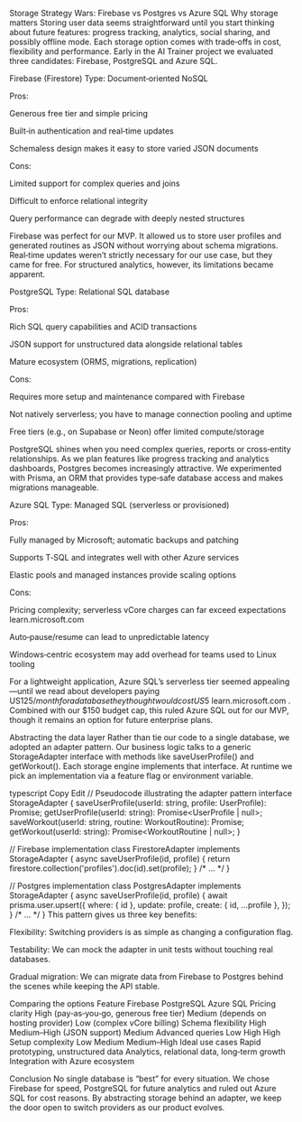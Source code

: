 Storage Strategy Wars: Firebase vs Postgres vs Azure SQL
Why storage matters
Storing user data seems straightforward until you start thinking about future features: progress tracking, analytics, social sharing, and possibly offline mode. Each storage option comes with trade‑offs in cost, flexibility and performance. Early in the AI Trainer project we evaluated three candidates: Firebase, PostgreSQL and Azure SQL.

Firebase (Firestore)
Type: Document‑oriented NoSQL

Pros:

Generous free tier and simple pricing

Built‑in authentication and real‑time updates

Schemaless design makes it easy to store varied JSON documents

Cons:

Limited support for complex queries and joins

Difficult to enforce relational integrity

Query performance can degrade with deeply nested structures

Firebase was perfect for our MVP. It allowed us to store user profiles and generated routines as JSON without worrying about schema migrations. Real‑time updates weren’t strictly necessary for our use case, but they came for free. For structured analytics, however, its limitations became apparent.

PostgreSQL
Type: Relational SQL database

Pros:

Rich SQL query capabilities and ACID transactions

JSON support for unstructured data alongside relational tables

Mature ecosystem (ORMS, migrations, replication)

Cons:

Requires more setup and maintenance compared with Firebase

Not natively serverless; you have to manage connection pooling and uptime

Free tiers (e.g., on Supabase or Neon) offer limited compute/storage

PostgreSQL shines when you need complex queries, reports or cross‑entity relationships. As we plan features like progress tracking and analytics dashboards, Postgres becomes increasingly attractive. We experimented with Prisma, an ORM that provides type‑safe database access and makes migrations manageable.

Azure SQL
Type: Managed SQL (serverless or provisioned)

Pros:

Fully managed by Microsoft; automatic backups and patching

Supports T‑SQL and integrates well with other Azure services

Elastic pools and managed instances provide scaling options

Cons:

Pricing complexity; serverless vCore charges can far exceed expectations
learn.microsoft.com

Auto‑pause/resume can lead to unpredictable latency

Windows‑centric ecosystem may add overhead for teams used to Linux tooling

For a lightweight application, Azure SQL’s serverless tier seemed appealing—until we read about developers paying US$125/month for a database they thought would cost US$5
learn.microsoft.com
. Combined with our $150 budget cap, this ruled Azure SQL out for our MVP, though it remains an option for future enterprise plans.

Abstracting the data layer
Rather than tie our code to a single database, we adopted an adapter pattern. Our business logic talks to a generic StorageAdapter interface with methods like saveUserProfile() and getWorkout(). Each storage engine implements that interface. At runtime we pick an implementation via a feature flag or environment variable.

typescript
Copy
Edit
// Pseudocode illustrating the adapter pattern
interface StorageAdapter {
  saveUserProfile(userId: string, profile: UserProfile): Promise<void>;
  getUserProfile(userId: string): Promise<UserProfile | null>;
  saveWorkout(userId: string, routine: WorkoutRoutine): Promise<void>;
  getWorkout(userId: string): Promise<WorkoutRoutine | null>;
}

// Firebase implementation
class FirestoreAdapter implements StorageAdapter {
  async saveUserProfile(id, profile) {
    return firestore.collection('profiles').doc(id).set(profile);
  }
  /* ... */
}

// Postgres implementation
class PostgresAdapter implements StorageAdapter {
  async saveUserProfile(id, profile) {
    await prisma.user.upsert({
      where: { id },
      update: profile,
      create: { id, ...profile },
    });
  }
  /* ... */
}
This pattern gives us three key benefits:

Flexibility: Switching providers is as simple as changing a configuration flag.

Testability: We can mock the adapter in unit tests without touching real databases.

Gradual migration: We can migrate data from Firebase to Postgres behind the scenes while keeping the API stable.

Comparing the options
Feature	Firebase	PostgreSQL	Azure SQL
Pricing clarity	High (pay‑as‑you‑go, generous free tier)	Medium (depends on hosting provider)	Low (complex vCore billing)
Schema flexibility	High	Medium–High (JSON support)	Medium
Advanced queries	Low	High	High
Setup complexity	Low	Medium	Medium–High
Ideal use cases	Rapid prototyping, unstructured data	Analytics, relational data, long‑term growth	Integration with Azure ecosystem

Conclusion
No single database is “best” for every situation. We chose Firebase for speed, PostgreSQL for future analytics and ruled out Azure SQL for cost reasons. By abstracting storage behind an adapter, we keep the door open to switch providers as our product evolves.